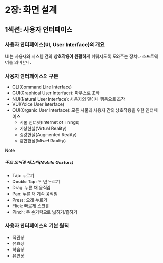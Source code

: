 # 2장: 화면 설계

## 1섹션: 사용자 인터페이스

### 사용자 인터페이스(UI, User Interface)의 개요

UI는 사용자와 시스템 간의 **상호작용이 원활하게** 이뤄지도록 도와주는 장치나 소프트웨어를 의미한다.

### 사용자 인터페이스의 구분

- CLI(Command Line Interface)
- GUI(Graphical User Interface): 마우스로 조작
- NUI(Natural User Interface): 사용자의 말이나 행동으로 조작
- VUI(Voice User Interface)
- OUI(Organic User Interface): 모든 사물과 사용자 간의 상호작용을 위한 인터페이스
  - 사물 인터넷(Internet of Things)
  - 가상현실(Virtual Reality)
  - 증강현실(Augmented Reality)
  - 혼합현실(Mixed Reality)

> [!NOTE]
>
> ##### 주요 모바일 제스처(Mobile Gesture)
>
> - Tap: 누르기
> - Double Tap: 두 번 누르기
> - Drag: 누른 채 움직임
> - Pan: 누른 채 계속 움직임
> - Press: 오래 누르기
> - Flick: 빠르게 스크롤
> - Pinch: 두 손가락으로 넓히기/좁히기

### 사용자 인터페이스의 기본 원칙

- 직관성
- 유효성
- 학습성
- 유연성
